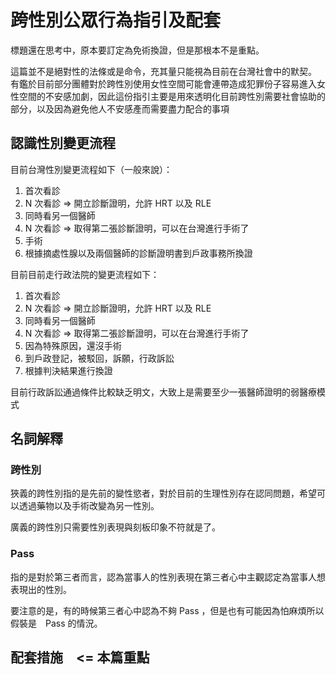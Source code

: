 # 跨性別公眾行為指引及配套


標題還在思考中，原本要訂定為免術換證，但是那根本不是重點。

這篇並不是絕對性的法條或是命令，充其量只能視為目前在台灣社會中的默契。
有鑑於目前部分團體對於跨性別使用女性空間可能會連帶造成犯罪份子容易進入女性空間的不安感加劇，因此這份指引主要是用來透明化目前跨性別需要社會協助的部分，以及因為避免他人不安感產而需要盡力配合的事項

## 認識性別變更流程

目前台灣性別變更流程如下（一般來說）：

1. 首次看診
2. N 次看診 => 開立診斷證明，允許 HRT 以及 RLE
3. 同時看另一個醫師
4. N 次看診 => 取得第二張診斷證明，可以在台灣進行手術了
5. 手術
6. 根據摘處性腺以及兩個醫師的診斷證明書到戶政事務所換證

目前目前走行政法院的變更流程如下：

1. 首次看診
2. N 次看診 => 開立診斷證明，允許 HRT 以及 RLE
3. 同時看另一個醫師
4. N 次看診 => 取得第二張診斷證明，可以在台灣進行手術了
5. 因為特殊原因，還沒手術
6. 到戶政登記，被駁回，訴願，行政訴訟
7. 根據判決結果進行換證

目前行政訴訟通過條件比較缺乏明文，大致上是需要至少一張醫師證明的弱醫療模式

## 名詞解釋

### 跨性別
狹義的跨性別指的是先前的變性慾者，對於目前的生理性別存在認同問題，希望可以透過藥物以及手術改變為另一性別。

廣義的跨性別只需要性別表現與刻板印象不符就是了。

### Pass
指的是對於第三者而言，認為當事人的性別表現在第三者心中主觀認定為當事人想表現出的性別。

要注意的是，有的時候第三者心中認為不夠 Pass ，但是也有可能因為怕麻煩所以假裝是　Pass 的情況。





## 配套措施　<= 本篇重點




